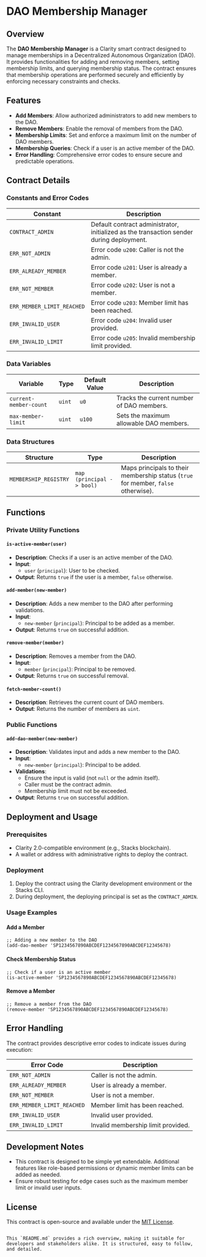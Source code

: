 # DAO Membership Manager

## Overview

The **DAO Membership Manager** is a Clarity smart contract designed to manage memberships in a Decentralized Autonomous Organization (DAO). It provides functionalities for adding and removing members, setting membership limits, and querying membership status. The contract ensures that membership operations are performed securely and efficiently by enforcing necessary constraints and checks.

## Features

- **Add Members**: Allow authorized administrators to add new members to the DAO.
- **Remove Members**: Enable the removal of members from the DAO.
- **Membership Limits**: Set and enforce a maximum limit on the number of DAO members.
- **Membership Queries**: Check if a user is an active member of the DAO.
- **Error Handling**: Comprehensive error codes to ensure secure and predictable operations.

## Contract Details

### Constants and Error Codes

| Constant                 | Description                              |
|--------------------------|------------------------------------------|
| `CONTRACT_ADMIN`         | Default contract administrator, initialized as the transaction sender during deployment. |
| `ERR_NOT_ADMIN`          | Error code `u200`: Caller is not the admin. |
| `ERR_ALREADY_MEMBER`     | Error code `u201`: User is already a member. |
| `ERR_NOT_MEMBER`         | Error code `u202`: User is not a member. |
| `ERR_MEMBER_LIMIT_REACHED` | Error code `u203`: Member limit has been reached. |
| `ERR_INVALID_USER`       | Error code `u204`: Invalid user provided. |
| `ERR_INVALID_LIMIT`      | Error code `u205`: Invalid membership limit provided. |

### Data Variables

| Variable                | Type    | Default Value | Description                            |
|-------------------------|---------|---------------|----------------------------------------|
| `current-member-count`  | `uint`  | `u0`          | Tracks the current number of DAO members. |
| `max-member-limit`      | `uint`  | `u100`        | Sets the maximum allowable DAO members. |

### Data Structures

| Structure              | Type                | Description                            |
|------------------------|---------------------|----------------------------------------|
| `MEMBERSHIP_REGISTRY`  | `map (principal -> bool)` | Maps principals to their membership status (`true` for member, `false` otherwise). |

## Functions

### Private Utility Functions

#### `is-active-member(user)`
- **Description**: Checks if a user is an active member of the DAO.
- **Input**: 
  - `user` (`principal`): User to be checked.
- **Output**: Returns `true` if the user is a member, `false` otherwise.

#### `add-member(new-member)`
- **Description**: Adds a new member to the DAO after performing validations.
- **Input**:
  - `new-member` (`principal`): Principal to be added as a member.
- **Output**: Returns `true` on successful addition.

#### `remove-member(member)`
- **Description**: Removes a member from the DAO.
- **Input**:
  - `member` (`principal`): Principal to be removed.
- **Output**: Returns `true` on successful removal.

#### `fetch-member-count()`
- **Description**: Retrieves the current count of DAO members.
- **Output**: Returns the number of members as `uint`.

### Public Functions

#### `add-dao-member(new-member)`
- **Description**: Validates input and adds a new member to the DAO.
- **Input**:
  - `new-member` (`principal`): Principal to be added.
- **Validations**:
  - Ensure the input is valid (not `null` or the admin itself).
  - Caller must be the contract admin.
  - Membership limit must not be exceeded.
- **Output**: Returns `true` on successful addition.

## Deployment and Usage

### Prerequisites

- Clarity 2.0-compatible environment (e.g., Stacks blockchain).
- A wallet or address with administrative rights to deploy the contract.

### Deployment

1. Deploy the contract using the Clarity development environment or the Stacks CLI.
2. During deployment, the deploying principal is set as the `CONTRACT_ADMIN`.

### Usage Examples

#### Add a Member
```clarity
;; Adding a new member to the DAO
(add-dao-member 'SP1234567890ABCDEF1234567890ABCDEF12345678)
```

#### Check Membership Status
```clarity
;; Check if a user is an active member
(is-active-member 'SP1234567890ABCDEF1234567890ABCDEF12345678)
```

#### Remove a Member
```clarity
;; Remove a member from the DAO
(remove-member 'SP1234567890ABCDEF1234567890ABCDEF12345678)
```

## Error Handling

The contract provides descriptive error codes to indicate issues during execution:

| Error Code            | Description                              |
|-----------------------|------------------------------------------|
| `ERR_NOT_ADMIN`       | Caller is not the admin.                |
| `ERR_ALREADY_MEMBER`  | User is already a member.               |
| `ERR_NOT_MEMBER`      | User is not a member.                   |
| `ERR_MEMBER_LIMIT_REACHED` | Member limit has been reached.    |
| `ERR_INVALID_USER`    | Invalid user provided.                  |
| `ERR_INVALID_LIMIT`   | Invalid membership limit provided.      |

## Development Notes

- This contract is designed to be simple yet extendable. Additional features like role-based permissions or dynamic member limits can be added as needed.
- Ensure robust testing for edge cases such as the maximum member limit or invalid user inputs.

## License

This contract is open-source and available under the [MIT License](LICENSE).
```

This `README.md` provides a rich overview, making it suitable for developers and stakeholders alike. It is structured, easy to follow, and detailed.